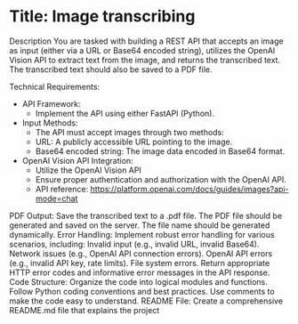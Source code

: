 # Title: Image transcribing

Description
You are tasked with building a REST API that accepts an image as input (either via a URL or Base64 encoded string), utilizes the OpenAI Vision API to extract text from the image, and returns the transcribed text. The transcribed text should also be saved to a PDF file.

Technical Requirements:

- API Framework:
  - Implement the API using either FastAPI (Python).
- Input Methods:
  - The API must accept images through two methods:
  - URL: A publicly accessible URL pointing to the image.
  - Base64 encoded string: The image data encoded in Base64 format.
- OpenAI Vision API Integration:
  - Utilize the OpenAI Vision API
  - Ensure proper authentication and authorization with the OpenAI API.
  - API reference: <https://platform.openai.com/docs/guides/images?api-mode=chat>

PDF Output:
Save the transcribed text to a .pdf file.
The PDF file should be generated and saved on the server.
The file name should be generated dynamically.
Error Handling:
Implement robust error handling for various scenarios, including:
Invalid input (e.g., invalid URL, invalid Base64).
Network issues (e.g., OpenAI API connection errors).
OpenAI API errors (e.g., invalid API key, rate limits).
File system errors.
Return appropriate HTTP error codes and informative error messages in the API response.
Code Structure:
Organize the code into logical modules and functions.
Follow Python coding conventions and best practices.
Use comments to make the code easy to understand.
README File:
Create a comprehensive README.md file that explains the project
